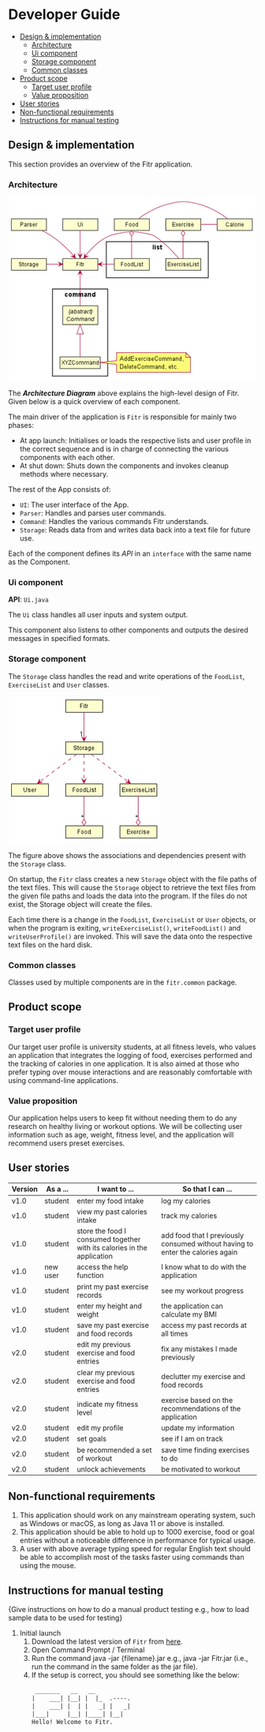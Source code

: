 # Developer Guide

- [Design & implementation](#design--implementation)
    - [Architecture](#architecture)
    - [Ui component](#ui-component)
    - [Storage component](#storage-component)
    - [Common classes](#common-classes)
- [Product scope](#product-scope)
    - [Target user profile](#target-user-profile)
    - [Value proposition](#value-proposition)
- [User stories](#user-stories)
- [Non-functional requirements](#non-functional-requirements)
- [Instructions for manual testing](#instructions-for-manual-testing)

## Design & implementation

This section provides an overview of the Fitr application.

### Architecture

![Main class diagram](images/MainClassDiagram.png)

The _**Architecture Diagram**_ above explains the high-level design of Fitr. Given below is a quick overview of each component.

The main driver of the application is `Fitr` is responsible for mainly two phases:
* At app launch: Initialises or loads the respective lists and user profile in the correct sequence and is in charge of connecting the various components with each other.
* At shut down: Shuts down the components and invokes cleanup methods where necessary.

The rest of the App consists of:
* `UI`: The user interface of the App.
* `Parser`: Handles and parses user commands.
* `Command`: Handles the various commands Fitr understands.
* `Storage`: Reads data from and writes data back into a text file for future use.

Each of the component defines its _API_ in an `interface` with the same name as the Component.
 
### Ui component

**API**: `Ui.java`

The `Ui` class handles all user inputs and system output.

This component also listens to other components and outputs the desired messages in specified formats.

### Storage component

The `Storage` class handles the read and write operations of the `FoodList`, `ExerciseList` and `User` classes.

![Storage class diagram](images/StorageClassDiagram.png)

The figure above shows the associations and dependencies present with the `Storage` class.

On startup, the `Fitr` class creates a new `Storage` object with the file paths of the text files. 
This will cause the `Storage` object to retrieve the text files from the given file paths and loads the data into the program. 
If the files do not exist, the Storage object will create the files.

Each time there is a change in the `FoodList`, `ExerciseList` or `User` objects, or when the program is exiting, `writeExerciseList()`, `writeFoodList()` and `writeUserProfile()` are invoked. 
This will save the data onto the respective text files on the hard disk.

### Common classes

Classes used by multiple components are in the `fitr.common` package.

## Product scope
### Target user profile

Our target user profile is university students, at all fitness levels, who values an application that integrates the logging of food, exercises performed and the tracking of calories in one application. It is also aimed at those who prefer typing over mouse interactions and are reasonably comfortable with using command-line applications.

### Value proposition

Our application helps users to keep fit without needing them to do any research on healthy living or workout options. We will be collecting user information such as age, weight, fitness level, and the application will recommend users preset exercises.

## User stories

|Version| As a ... | I want to ... | So that I can ...|
|--------|----------|---------------|------------------|
|v1.0|student|enter my food intake|log my calories|
|v1.0|student|view my past calories intake|track my calories|
|v1.0|student|store the food I consumed together with its calories in the application|add food that I previously consumed without having to enter the calories again|
|v1.0|new user|access the help function|I know what to do with the application|
|v1.0|student|print my past exercise records|see my workout progress|
|v1.0|student|enter my height and weight|the application can calculate my BMI|
|v1.0|student|save my past exercise and food records|access my past records at all times|
|v2.0|student|edit my previous exercise and food entries|fix any mistakes I made previously|
|v2.0|student|clear my previous exercise and food entries|declutter my exercise and food records|
|v2.0|student|indicate my fitness level|exercise based on the recommendations of the application|
|v2.0|student|edit my profile|update my information|
|v2.0|student|set goals|see if I am on track|
|v2.0|student|be recommended a set of workout|save time finding exercises to do|
|v2.0|student|unlock achievements|be motivated to workout|

## Non-functional requirements

1. This application should work on any mainstream operating system, such as Windows or macOS, as long as Java 11 or above is installed.
1. This application should be able to hold up to 1000 exercise, food or goal entries without a noticeable difference in performance for typical usage.
1. A user with above average typing speed for regular English text should be able to accomplish most of the tasks faster using commands than using the mouse.

## Instructions for manual testing

{Give instructions on how to do a manual product testing e.g., how to load sample data to be used for testing}
1. Initial launch
    1. Download the latest version of `Fitr` from [here](https://github.com/AY2021S1-CS2113T-W13-2/tp/releases).
    1. Open Command Prompt / Terminal
    1. Run the command java -jar {filename}.jar e.g., java -jar Fitr.jar (i.e., run the command in the same folder as the jar file).
    1. If the setup is correct, you should see something like the below:
       ``` 
        _______   __   __
       |    ___| |__| |  |_  .----.
       |    ___| |  | |   _| |   _|
       |___|     |__| |____| |__|
       Hello! Welcome to Fitr. 
       ```